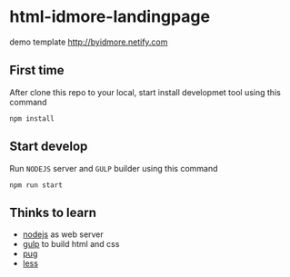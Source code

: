 # html-idmore-landingpage
demo template http://byidmore.netify.com

## First time
After clone this repo to your local, start install developmet tool using this command
```
npm install
```

## Start develop 
Run `NODEJS` server and `GULP` builder using this command
```
npm run start
```

## Thinks to learn

* [nodejs]('https://nodejs.org') as web server
* [gulp]('gulpjs.com/') to build html and css
* [pug]('https://github.com/pugjs')
* [less]('lesscss.org')